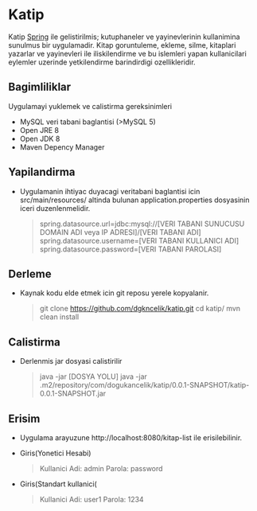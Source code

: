 # Katip

Katip [Spring](http://spring.io) ile gelistirilmis; kutuphaneler ve yayinevlerinin kullanimina sunulmus bir uygulamadir. Kitap goruntuleme, ekleme, silme, kitaplari yazarlar ve yayinevleri ile iliskilendirme ve bu islemleri yapan kullanicilari eylemler uzerinde yetkilendirme barindirdigi ozellikleridir.

## Bagimliliklar

Uygulamayi yuklemek ve calistirma gereksinimleri

* MySQL veri tabani baglantisi (>MySQL 5)
* Open JRE 8 
* Open JDK 8
* Maven Depency Manager

## Yapilandirma

* Uygulamanin ihtiyac duyacagi veritabani baglantisi icin src/main/resources/ altinda bulunan application.properties dosyasinin iceri duzenlenmelidir.

	> spring.datasource.url=jdbc:mysql://[VERI TABANI SUNUCUSU DOMAIN ADI veya IP ADRESI]/[VERI TABANI ADI]
	> spring.datasource.username=[VERI TABANI KULLANICI ADI]
	> spring.datasource.password=[VERI TABANI PAROLASI]

## Derleme

* Kaynak kodu elde etmek icin git reposu yerele kopyalanir.
	> git clone https://github.com/dgkncelik/katip.git
	> cd katip/
	> mvn clean install

## Calistirma

* Derlenmis jar dosyasi calistirilir

	> java -jar [DOSYA YOLU]
	> java -jar .m2/repository/com/dogukancelik/katip/0.0.1-SNAPSHOT/katip-0.0.1-SNAPSHOT.jar

## Erisim 

* Uygulama arayuzune http://localhost:8080/kitap-list ile erisilebilinir.

* Giris(Yonetici Hesabi)
	> Kullanici Adi: admin
	> Parola: password

* Giris(Standart kullanici(
	> Kullanici Adi: user1
	> Parola: 1234

